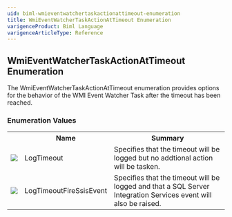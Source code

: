 ```yaml
---
uid: biml-wmieventwatchertaskactionattimeout-enumeration
title: WmiEventWatcherTaskActionAtTimeout Enumeration
varigenceProduct: Biml Language
varigenceArticleType: Reference
---
```


## WmiEventWatcherTaskActionAtTimeout Enumeration<div class="LanguageSummary"><div class ="SummaryItem">The WmiEventWatcherTaskActionAtTimeout enumeration provides options for the behavior of the WMI Event Watcher Task after the timeout has been reached.</div></div><div class="EnumValueGroup">### Enumeration Values<table id="EnumValue" class="MemberList"><tbody><tr><th class="MemberTypeIconColumnHeader">&nbsp;</th><th class="MemberNameColumnHeader">Name</th><th class="MemberSummaryColumnHeader">Summary</th></tr><tr class="cd0"><td align="center" class="MemberTypeIcon"><img src="enumValue.png"></img></td><td class="MemberName">LogTimeout</td><td class="MemberSummary"><div class ="SummaryItem">Specifies that the timeout will be logged but no addtional action will be tasken.</div></td></tr><tr class="cd1"><td align="center" class="MemberTypeIcon"><img src="enumValue.png"></img></td><td class="MemberName">LogTimeoutFireSsisEvent</td><td class="MemberSummary"><div class ="SummaryItem">Specifies that the timeout will be logged and that a SQL Server Integration Services event will also be raised.</div></td></tr></tbody></table></div>